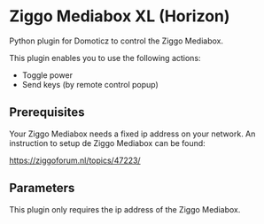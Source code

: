 # Ziggo Mediabox XL (Horizon)
Python plugin for Domoticz to control the Ziggo Mediabox.

This plugin enables you to use the following actions:
- Toggle power
- Send keys (by remote control popup)

## Prerequisites
Your Ziggo Mediabox needs a fixed ip address on your network. An instruction to setup de Ziggo Mediabox can be found:

https://ziggoforum.nl/topics/47223/

## Parameters
This plugin only requires the ip address of the Ziggo Mediabox.


